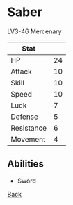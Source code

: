 # Saber

LV3-46 Mercenary

| Stat       | <!-- --> |
| ---------- | -------- |
| HP         | 24       |
| Attack     | 10       |
| Skill      | 10       |
| Speed      | 10       |
| Luck       | 7        |
| Defense    | 5        |
| Resistance | 6        |
| Movement   | 4        |

## Abilities

- Sword

[Back](README.md)
